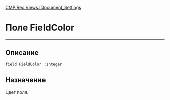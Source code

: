 ﻿---
Link: CMP.Rec.Views.IDocument_Settings.@FieldColor
---

<!---  Навигация
[Имя проекта](#) :
-->
[CMP.Rec.Views.IDocument_Settings](Default)

# Поле FieldColor
---

## Описание

    field FieldColor :Integer

<!--
## Аргументы{#Args}

### Аргумент1

Описание аргумента 1
-->

## Назначение

Цвет поля.

<!--
## Пример

    FieldColor...
-->

